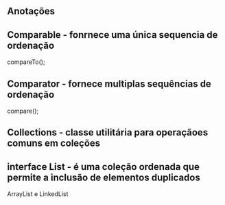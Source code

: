 ## Anotações


## Comparable - fonrnece uma única sequencia de ordenação

compareTo();

## Comparator - fornece multiplas sequências de ordenação

compare();

## Collections - classe utilitária para operaçãoes comuns em coleções

## interface List - é uma coleção ordenada que permite a inclusão de elementos duplicados

ArrayList e LinkedList